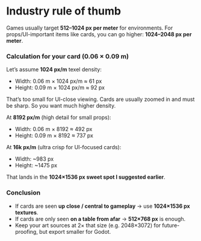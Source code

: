 # **Industry rule of thumb**

Games usually target **512–1024 px per meter** for environments. For props/UI-important items like cards, you can go higher: **1024–2048 px per meter**.

### **Calculation for your card (0.06 × 0.09 m)**

Let’s assume **1024 px/m** texel density:
  * Width: 0.06 m × 1024 px/m ≈ 61 px
  * Height: 0.09 m × 1024 px/m ≈ 92 px

That’s too small for UI-close viewing. Cards are usually zoomed in and must be sharp. So you want much higher density.

At **8192 px/m** (high detail for small props):
  * Width: 0.06 m × 8192 ≈ 492 px
  * Height: 0.09 m × 8192 ≈ 737 px


At **16k px/m** (ultra crisp for UI-focused cards):
  * Width: ~983 px
  * Height: ~1475 px

That lands in the **1024×1536 px sweet spot I suggested earlier**.
### **Conclusion**
  * If cards are seen **up close / central to gameplay** → use **1024×1536 px textures**.
  * If cards are only seen **on a table from afar** → **512×768 px** is enough.
  * Keep your art sources at 2× that size (e.g. 2048×3072) for future-proofing, but export smaller for Godot.
